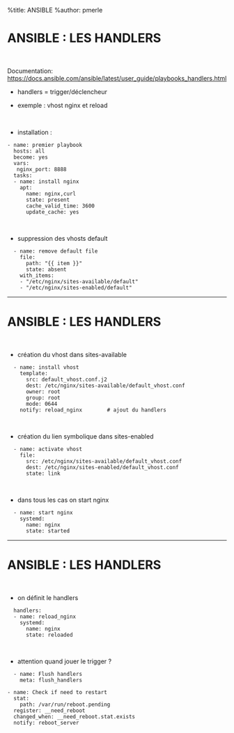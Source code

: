 %title: ANSIBLE
%author: pmerle


# ANSIBLE : LES HANDLERS


<br>

Documentation: https://docs.ansible.com/ansible/latest/user_guide/playbooks_handlers.html


* handlers = trigger/déclencheur

* exemple : vhost nginx et reload

<br>

* installation :

```
- name: premier playbook
  hosts: all
  become: yes
  vars: 
   nginx_port: 8888
  tasks:
  - name: install nginx
    apt:
      name: nginx,curl
      state: present
      cache_valid_time: 3600
      update_cache: yes
```

<br>

* suppression des vhosts default

```
  - name: remove default file
    file:
      path: "{{ item }}"
      state: absent
    with_items:
    - "/etc/nginx/sites-available/default"
    - "/etc/nginx/sites-enabled/default"
```

--------------------------------------------------------------------------------------------------------------

# ANSIBLE : LES HANDLERS


<br>

*  création du vhost dans sites-available

```
  - name: install vhost
    template:
      src: default_vhost.conf.j2
      dest: /etc/nginx/sites-available/default_vhost.conf
      owner: root
      group: root
      mode: 0644
    notify: reload_nginx 		# ajout du handlers
```

<br>

* création du lien symbolique dans sites-enabled

```
  - name: activate vhost
    file:
      src: /etc/nginx/sites-available/default_vhost.conf
      dest: /etc/nginx/sites-enabled/default_vhost.conf
      state: link
```

<br>

* dans tous les cas on start nginx 

```
  - name: start nginx
    systemd:
      name: nginx
      state: started
```

--------------------------------------------------------------------------------------------------------------

# ANSIBLE : LES HANDLERS


<br>

* on définit le handlers

```
  handlers:
  - name: reload_nginx
    systemd:
      name: nginx
      state: reloaded
```

<br>

* attention quand jouer le trigger ?

```
  - name: Flush handlers
    meta: flush_handlers
```

```
- name: Check if need to restart
  stat: 
    path: /var/run/reboot.pending
  register: __need_reboot
  changed_when: __need_reboot.stat.exists
  notify: reboot_server
```
